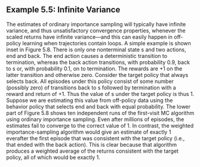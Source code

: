 ## Example 5.5: Infinite Variance

The estimates of ordinary importance sampling will typically have infinite variance, and thus unsatisfactory convergence properties, whenever the scaled returns have infinite variance—and this can easily happen in off-policy learning when trajectories contain loops. A simple example is shown inset in Figure 5.8. There is only one nonterminal state s and two actions, end and back. The end action causes a deterministic transition to termination, whereas the back action transitions, with probability 0.9, back to s or, with probability 0.1, on to termination. The rewards are +1 on the latter transition and otherwise zero. Consider the target policy that always selects back. All episodes under this policy consist of some number (possibly zero) of transitions back to s followed by termination with a reward and return of +1. Thus the value of s under the target policy is thus 1. Suppose we are estimating this value from off-policy data using the behavior policy that selects end and back with equal probability. The lower part of Figure 5.8 shows ten independent runs of the first-visit MC algorithm using ordinary importance sampling. Even after millions of episodes, the estimates fail to converge to the correct value of 1. In contrast, the weighted importance-sampling algorithm would give an estimate of exactly 1 everafter the first episode that was consistent with the target policy (i.e., that ended with the back action). This is clear because that algorithm produces a weighted average of the returns consistent with the target policy, all of which would be exactly 1.